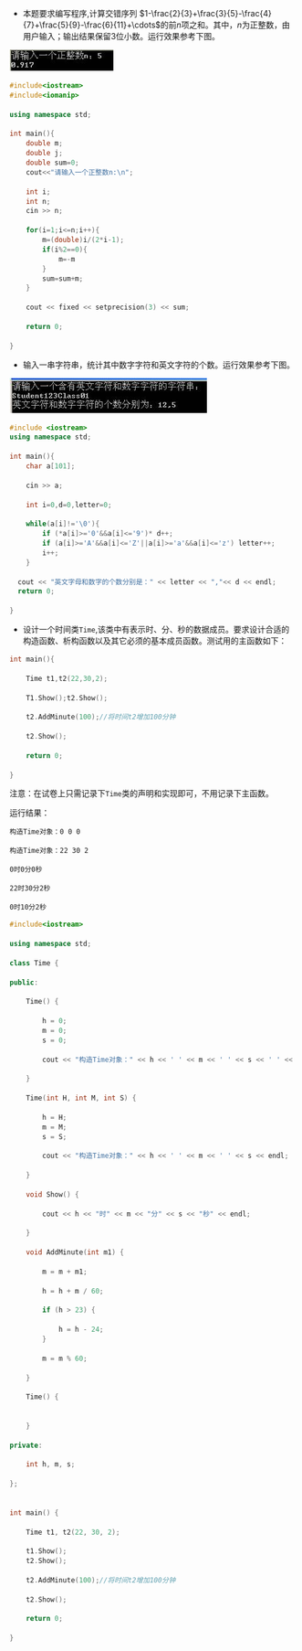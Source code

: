 +   本题要求编写程序,计算交错序列 $1-\frac{2}{3}+\frac{3}{5}-\frac{4}{7}+\frac{5}{9}-\frac{6}{11}+\cdots$的前$n$项之和。其中，$n$为正整数，由用户输入；输出结果保留$3$位小数。运行效果参考下图。

![img](image/clip_image002.jpg)

```c++
#include<iostream>
#include<iomanip>

using namespace std;

int main(){
	double m;
	double j;
    double sum=0;
  	cout<<"请输入一个正整数n:\n";

  	int i;
   	int n;
  	cin >> n;

	for(i=1;i<=n;i++){
		m=(double)i/(2*i-1);
		if(i%2==0){
            m=-m
        }
		sum=sum+m;
  	}

  	cout << fixed << setprecision(3) << sum;

  	return 0;

}
```

+   输入一串字符串，统计其中数字字符和英文字符的个数。运行效果参考下图。

![img](image/clip_image004.jpg)

```c++ 
#include <iostream>
using namespace std;

int main(){
  	char a[101];

  	cin >> a;

  	int i=0,d=0,letter=0;

  	while(a[i]!='\0'){
        if (*a[i]>='0'&&a[i]<='9')* d++;
        if (a[i]>='A'&&a[i]<='Z'||a[i]>='a'&&a[i]<='z') letter++;
        i++;
  	}

  cout << "英文字母和数字的个数分别是：" << letter << ","<< d << endl;
  return 0;

}

```

 

+   设计一个时间类`Time`,该类中有表示时、分、秒的数据成员。要求设计合适的构造函数、析构函数以及其它必须的基本成员函数。测试用的主函数如下：

```c++
int main(){

 	Time t1,t2(22,30,2);

 	T1.Show();t2.Show();

 	t2.AddMinute(100);//将时间t2增加100分钟

 	t2.Show();

 	return 0;

}
```

注意：在试卷上只需记录下`Time`类的声明和实现即可，不用记录下主函数。

运行结果：

```plaintext
构造Time对象：0 0 0

构造Time对象：22 30 2

0时0分0秒

22时30分2秒

0时10分2秒
```

 

```c++
#include<iostream>

using namespace std;

class Time {

public:

    Time() {

        h = 0;
        m = 0;
        s = 0;

        cout << "构造Time对象：" << h << ' ' << m << ' ' << s << ' ' << endl;

    }

    Time(int H, int M, int S) {

        h = H;
        m = M;
        s = S;

        cout << "构造Time对象：" << h << ' ' << m << ' ' << s << endl;

    }

    void Show() {

        cout << h << "时" << m << "分" << s << "秒" << endl;

    }

    void AddMinute(int m1) {

        m = m + m1;

        h = h + m / 60;

        if (h > 23) {

            h = h - 24;
        }

        m = m % 60;

    }

    Time() {


    }

private:

    int h, m, s;

};


int main() {

    Time t1, t2(22, 30, 2);

    t1.Show();
    t2.Show();

    t2.AddMinute(100);//将时间t2增加100分钟

    t2.Show();

    return 0;

}
```

